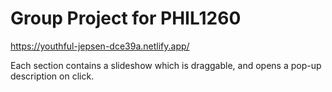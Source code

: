 # Group Project for PHIL1260
https://youthful-jepsen-dce39a.netlify.app/

Each section contains a slideshow which is draggable, and opens a pop-up description on click.

